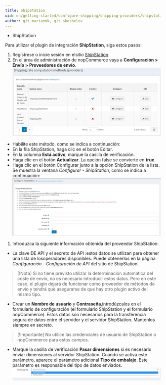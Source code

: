 ```yaml
---
title: ShipStation
uid: en/getting-started/configure-shipping/shipping-providers/shipstation
author: git.mariannk, git.skoshelev
---
```


* ShipStation

Para utilizar el plugin de integración **ShipStation**,  siga estos pasos:

1. Regístrese o inicie sesión en elsitio [ShipStation](https://www.shipstation.com/?ref=partner-nopcommerce&utm_campaign=partner-referrals&utm_source=nopcommerce&utm_medium=partner-referral).
1. En el área de administración de nopCommerce vaya a  **Configuración > Envío > Proveedores de envío**.
![Métodos de tarifa de envío](_static/shipstation/shipping-rate-methods.jpg)
* Habilite este método, como se indica a continuación:
* En la fila ShipStation, haga clic en el botón  Editar.
* En la columna **Está activo**,  marque la casilla de verificación.
* Haga clic en el botón **Actualizar**.  La opción false se convierte en  **true**.
* Haga clic en el botón Configurar junto a la opción ShipStation de la lista. Se muestra la ventana *Configurar - ShipStation*,  como se indica a continuación: ![ Configurar página](_static/shipstation/shipstation-configure.jpg)
1. Introduzca la siguiente información obtenida del proveedor ShipStation:
* La  clave DE API y el secreto de API :estos datos se utilizan para obtener una lista de losoperadores disponibles. Puede obtenerlos en la página *Configuración - Configuración de API*  del sitio de ShipStation.
> [!Nota]
> Si no tiene previsto utilizar la determinación automática del coste de envío, no es necesario introducir estos datos.
> Pero en este caso, el plugin dejará de funcionar como proveedor de métodos de envío y tendrá que asegurarse de que hay otro plugin activo del mismo tipo.

* Crear un  **Nombre de usuario**  y  **Contraseña**,introdúzcalos en el formulario de configuración (el formulario ShipStation y el formulario nopCommerce). Estos datos son necesarios para la transferencia segura de datos entre el servidor y el servidor ShipStation. Mantenlos siempre en secreto.

> [!Importante]
> No utilice las credenciales de usuario de ShipStation o nopCommerce para estos campos.

* Marque la casilla de verificación **Pasar dimensiones**  si es necesario enviar dimensiones al servidor ShipStation. Cuando se activa este parámetro, aparece el parámetro adicional **Tipo de embalaje**.  Este parámetro es responsable del tipo de datos enviados. ![Tipo de embalaje](_static/shipstation/packing-type.jpg)

